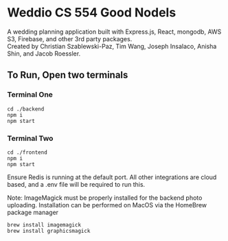 # Weddio CS 554 Good Nodels

A wedding planning application built with Express.js, React, mongodb, AWS S3, Firebase, and other 3rd party packages.  
Created by Christian Szablewski-Paz, Tim Wang, Joseph Insalaco, Anisha Shin, and Jacob Roessler.

## To Run, Open two terminals

### Terminal One

```
cd ./backend
npm i
npm start
```

### Terminal Two

```
cd ./frontend
npm i
npm start
```

Ensure Redis is running at the default port. All other integrations are cloud based, and a .env file will be required to run this.

Note: ImageMagick must be properly installed for the backend photo uploading.
Installation can be performed on MacOS via the HomeBrew package manager
```
brew install imagemagick
brew install graphicsmagick
```